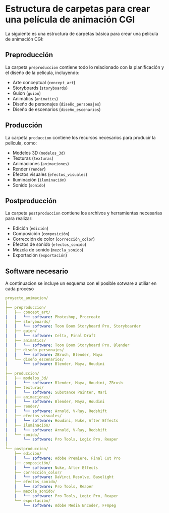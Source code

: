 # Estructura de carpetas para crear una película de animación CGI

La siguiente es una estructura de carpetas básica para crear una película de animación CGI:

## Preproducción

La carpeta `preproduccion` contiene todo lo relacionado con la planificación y el diseño de la película, incluyendo:

- Arte conceptual (`concept_art`)
- Storyboards (`storyboards`)
- Guion (`guion`)
- Animatics (`animatics`)
- Diseño de personajes (`diseño_personajes`)
- Diseño de escenarios (`diseño_escenarios`)

## Producción

La carpeta `produccion` contiene los recursos necesarios para producir la película, como:

- Modelos 3D (`modelos_3d`)
- Texturas (`texturas`)
- Animaciones (`animaciones`)
- Render (`render`)
- Efectos visuales (`efectos_visuales`)
- Iluminación (`iluminación`)
- Sonido (`sonido`)

## Postproducción

La carpeta `postproduccion` contiene los archivos y herramientas necesarias para realizar:

- Edición (`edición`)
- Composición (`composición`)
- Corrección de color (`corrección_color`)
- Efectos de sonido (`efectos_sonido`)
- Mezcla de sonido (`mezcla_sonido`)
- Exportación (`exportación`)

## Software necesario 

A continuacion se incluye un esquema con el posible sotware a utiliar en cada proceso 

``` yaml
proyecto_animacion/
│
├── preproduccion/
│   ├── concept_art/
│   │   └── software: Photoshop, Procreate
│   ├── storyboards/
│   │   └── software: Toon Boom Storyboard Pro, Storyboarder
│   ├── guion/
│   │   └── software: Celtx, Final Draft
│   ├── animatics/
│   │   └── software: Toon Boom Storyboard Pro, Blender
│   ├── diseño_personajes/
│   │   └── software: ZBrush, Blender, Maya
│   └── diseño_escenarios/
│       └── software: Blender, Maya, Houdini
│
├── produccion/
│   ├── modelos_3d/
│   │   └── software: Blender, Maya, Houdini, ZBrush
│   ├── texturas/
│   │   └── software: Substance Painter, Mari
│   ├── animaciones/
│   │   └── software: Blender, Maya, Houdini
│   ├── render/
│   │   └── software: Arnold, V-Ray, Redshift
│   ├── efectos_visuales/
│   │   └── software: Houdini, Nuke, After Effects
│   ├── iluminación/
│   │   └── software: Arnold, V-Ray, Redshift
│   └── sonido/
│       └── software: Pro Tools, Logic Pro, Reaper
│
└── postproduccion/
    ├── edición/
    │   └── software: Adobe Premiere, Final Cut Pro
    ├── composición/
    │   └── software: Nuke, After Effects
    ├── corrección_color/
    │   └── software: DaVinci Resolve, Baselight
    ├── efectos_sonido/
    │   └── software: Pro Tools, Reaper
    ├── mezcla_sonido/
    │   └── software: Pro Tools, Logic Pro, Reaper
    └── exportación/
        └── software: Adobe Media Encoder, FFmpeg

```
